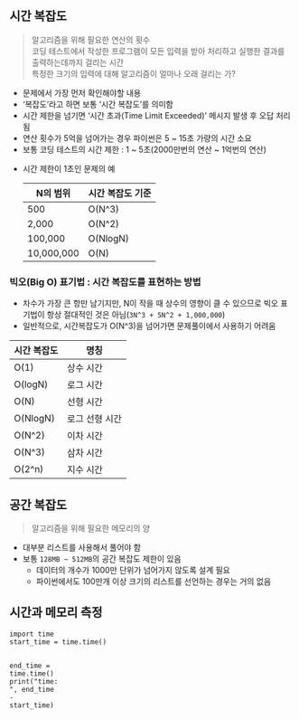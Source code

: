 <section class="page__content" itemprop="text">
        
<h2 id="시간-복잡도">시간 복잡도</h2>

<blockquote>
<p>알고리즘을 위해 필요한 연산의 횟수<br>
코딩 테스트에서 작성한 프로그램이 모든 입력을 받아 처리하고 실행한 결과를 출력하는데까지 걸리는 시간<br>
특정한 크기의 입력에 대해 알고리즘이 얼마나 오래 걸리는 가?</p>
</blockquote>

<ul>
  <li>문제에서 가장 먼저 확인해야할 내용</li>
  <li>‘복잡도’라고 하면 보통 ‘시간 복잡도’를 의미함</li>
  <li>시간 제한을 넘기면 ‘시간 초과(Time Limit Exceeded)’ 메시지 발생 후 오답 처리됨</li>
  <li>연산 횟수가 5억을 넘어가는 경우 파이썬은 5 ~ 15초 가량의 시간 소요</li>
  <li>보통 코딩 테스트의 시간 제한 : 1 ~ 5초(2000만번의 연산 ~ 1억번의 연산)</li>
  <li>
    <p>시간 제한이 1초인 문제의 예</p>
    <table>
      <thead>
        <tr>
          <th>N의 범위</th>
          <th>시간 복잡도 기준</th>
        </tr>
      </thead>
      <tbody>
        <tr>
          <td>500</td>
          <td>O(N^3)</td>
        </tr>
        <tr>
          <td>2,000</td>
          <td>O(N^2)</td>
        </tr>
        <tr>
          <td>100,000</td>
          <td>O(NlogN)</td>
        </tr>
        <tr>
          <td>10,000,000</td>
          <td>O(N)</td>
        </tr>
      </tbody>
    </table>
  </li>
</ul>

<h3 id="빅오big-o-표기법--시간-복잡도를-표현하는-방법">빅오(Big O) 표기법 : 시간 복잡도를 표현하는 방법</h3>
<ul>
  <li>차수가 가장 큰 항만 남기지만, N이 작을 때 상수의 영향이 클 수 있으므로 빅오 표기법이 항상 절대적인 것은 아님(<code class="language-plaintext highlighter-rouge">3N^3 + 5N^2 + 1,000,000</code>)</li>
  <li>일반적으로, 시간복잡도가 O(N^3)을 넘어가면 문제풀이에서 사용하기 어려움</li>
</ul>

<table>
  <thead>
    <tr>
      <th>시간 복잡도</th>
      <th>명칭</th>
    </tr>
  </thead>
  <tbody>
    <tr>
      <td>O(1)</td>
      <td>상수 시간</td>
    </tr>
    <tr>
      <td>O(logN)</td>
      <td>로그 시간</td>
    </tr>
    <tr>
      <td>O(N)</td>
      <td>선형 시간</td>
    </tr>
    <tr>
      <td>O(NlogN)</td>
      <td>로그 선형 시간</td>
    </tr>
    <tr>
      <td>O(N^2)</td>
      <td>이차 시간</td>
    </tr>
    <tr>
      <td>O(N^3)</td>
      <td>삼차 시간</td>
    </tr>
    <tr>
      <td>O(2^n)</td>
      <td>지수 시간</td>
    </tr>
  </tbody>
</table>

<h2 id="공간-복잡도">공간 복잡도</h2>
<blockquote>
  <p>알고리즘을 위해 필요한 메모리의 양</p>
</blockquote>

<ul>
  <li>대부분 리스트를 사용해서 풀어야 함</li>
  <li>보통 <code class="language-plaintext highlighter-rouge">128MB ~ 512MB</code>의 공간 복잡도 제한이 있음
    <ul>
      <li>데이터의 개수가 1000만 단위가 넘어가지 않도록 설계 필요</li>
      <li>파이썬에서도 100만개 이상 크기의 리스트를 선언하는 경우는 거의 없음</li>
    </ul>
  </li>
</ul>

<h2 id="시간과-메모리-측정">시간과 메모리 측정</h2>

<div class="language-python highlighter-rouge">
<div class="highlight"><pre class="highlight"><code><span class="kn">import</span> <span class="nn">time</span>
<span class="n">start_time</span> <span class="o">=</span> <span class="n">time</span><span class="p">.</span><span class="n">time</span><span class="p">()</span>

<span class="n">end_time</span> <span class="o">=</span> <span class="n">time</span><span class="p">.</span><span class="n">time</span><span class="p">()</span>
<span class="k">print</span><span class="p">(</span><span class="s">"time: "</span><span class="p">,</span> <span class="n">end_time</span> <span class="o">-</span> <span class="n">start_time</span><span class="p">)</span>
</code></pre></div>
</div>

        
</section>